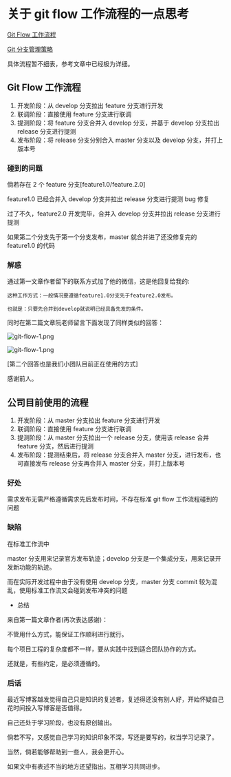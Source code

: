 # 关于 git flow 工作流程的一点思考

[Git Flow 工作流程](https://www.jianshu.com/p/9a76e9aa9534)

[Git 分支管理策略](http://www.ruanyifeng.com/blog/2012/07/git.html)

具体流程暂不细表，参考文章中已经极为详细。

## Git Flow 工作流程

1.  开发阶段：从 develop 分支拉出 feature 分支进行开发
2.  联调阶段：直接使用 feature 分支进行联调
3.  提测阶段：将 feature 分支合并入 develop 分支，并基于 develop 分支拉出 release 分支进行提测
4.  发布阶段：将 release 分支分别合入 master 分支以及 develop 分支，并打上版本号

### 碰到的问题

倘若存在 2 个 feature 分支[feature1.0/feature.2.0]

feature1.0 已经合并入 develop 分支并拉出 release 分支进行提测 bug 修复

过了不久，feature2.0 开发完毕，合并入 develop 分支并拉出 release 分支进行提测

如果第二个分支先于第一个分支发布，master 就合并进了还没修复完的 feature1.0 的代码

### 解惑

通过第一文章作者留下的联系方式加了他的微信，这是他回复给我的:

```
这种工作方式：一般情况要遵循feature1.0分支先于feature2.0发布。

也就是：只要先合并到develop就说明已经具备先发的条件。
```

同时在第二篇文章阮老师留言下面发现了同样类似的回答：

![git-flow-1.png](https://upload-images.jianshu.io/upload_images/4869616-e96013593a9d91f2.png?imageMogr2/auto-orient/strip%7CimageView2/2/w/1240)

![git-flow-1.png](https://upload-images.jianshu.io/upload_images/4869616-e96013593a9d91f2.png?imageMogr2/auto-orient/strip%7CimageView2/2/w/1240)

[第二个回答也是我们小团队目前正在使用的方式]

感谢前人。

## 公司目前使用的流程

1.  开发阶段：从 master 分支拉出 feature 分支进行开发
2.  联调阶段：直接使用 feature 分支进行联调
3.  提测阶段：从 master 分支拉出一个 release 分支，使用该 release 合并 feature 分支，然后进行提测
4.  发布阶段：提测结束后，将 release 分支合并入 master 分支，进行发布，也可直接发布 release 分支再合并入 master 分支，并打上版本号

### 好处

需求发布无需严格遵循需求先后发布时间，不存在标准 git flow 工作流程碰到的问题

### 缺陷

在标准工作流中

master 分支用来记录官方发布轨迹；develop 分支是一个集成分支，用来记录开发新功能的轨迹。

而在实际开发过程中由于没有使用 develop 分支，master 分支 commit 较为混乱，使用标准工作流又会碰到发布冲突的问题

- 总结

来自第一篇文章作者(再次表达感谢)：

不管用什么方式，能保证工作顺利进行就行。

每个项目工程的复杂度都不一样，要从实践中找到适合团队协作的方式。

还就是，有些约定，是必须遵循的。

### 后话

最近写博客越发觉得自己只是知识的复述者，复述得还没有别人好，开始怀疑自己花时间投入写博客是否值得。

自己还处于学习阶段，也没有原创输出。

倘若不写，又感觉自己学习的知识印象不深，写还是要写的，权当学习记录了。

当然，倘若能够帮助到一些人，我会更开心。

如果文中有表述不当的地方还望指出。互相学习共同进步。
